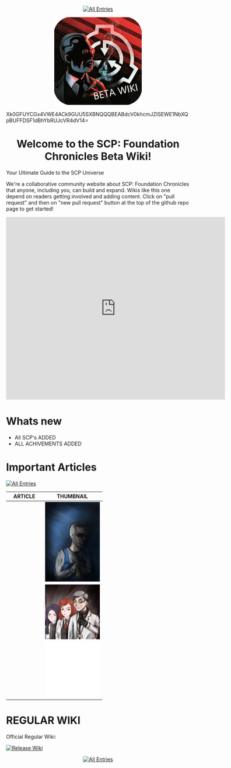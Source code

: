 <html lang="en">
<head>
    <title id="page-title">Main Page | SCP:FC</title>
    <link rel="icon" href="BETA_WIKI.png" type="image/png">
</head>
</html>
<p align=center>
    <a href="./web/tree">
        <img src="https://img.shields.io/badge/GO_TO-All_Entries-000000?style=for-the-badge&labelColor=000000&color=ffffff" title="All Entries" style="cursor: pointer;"/></a>
</p>
<html lang="en">
    <body>
        <p align="center">
            <img src="./BETA_WIKI.png" onclick="showText()" style="cursor: help;"/>
            <div id="text">Xk0GFUYCGx4VWE4ACk9GUU5SXBNQQQBEABdcV0khcmJZISEWE1NbXQpBUFFDSF1dBhYbRUJcVR4dV14=</div>
        </p>
        <script>
            function showText() {
                var text = document.getElementById('text');
                text.style.showText=false
                if (text.style.display === 'none') {
                    text.style.display = 'block';
                } else {
                    text.style.display = 'none';
                }
            }
        </script>
    </body>
</html>
<h1 align="center">Welcome to the SCP: Foundation Chronicles Beta Wiki!</h1>

Your Ultimate Guide to the SCP Universe

We're a collaborative community website about SCP: Foundation Chronicles that anyone, including you, can build and expand. Wikis like this one depend on readers getting involved and adding content. Click on "pull request" and then on "new pull request" button at the top of the github repo page to get started!

<p align="center">
    <iframe src="https://ptb.discord.com/widget?id=1166418158085734441&theme=dark" width="600" height="500" allowtransparency="true" frameborder="0" sandbox="allow-popups allow-popups-to-escape-sandbox allow-same-origin allow-scripts"></iframe>
</p>

# Whats new

- All SCP's ADDED
- ALL ACHIVEMENTS ADDED

# Important Articles
<a href="./web/tree">
    <img src="https://img.shields.io/badge/GO_TO-All_Entries-000000?style=for-the-badge&labelColor=000000&color=ffffff" title="All Entries" style="cursor: pointer;"/></a>

| ARTICLE | THUMBNAIL |
| - | - |
| <a href="./web/humans/foundation/janitor"  style="color: white">Janitor</a> | <img src="./assets/images/characters/cleaner.jpg" title="Janitor" width="150"/> |
| <a href="./web/tree#characters" style="color: white">Characters</a> | <img src="./assets/images/misc/Characters.webp" title="Characters" width="150"/> |
| <a href="./web/tree#achivements" style="color: white">Achivements</a> | <img src="./assets/images/achievements/achievements.png" title="Achivements" width="150"/> |

# REGULAR WIKI

Official Regular Wiki:
<p>
    <a href="https://scp-fc.fandom.com/wiki/SCP:_Foundation_Chronicles_Wiki">
        <img src="https://img.shields.io/badge/Released_Wiki-000000?style=for-the-badge&labelColor=ffffff&color=ffffff" title="Release Wiki" style="cursor: pointer;"/></a>
</p>
<p align=center>
    <a href="./web/tree">
        <img src="https://img.shields.io/badge/GO_TO-All_Entries-000000?style=for-the-badge&labelColor=000000&color=ffffff" title="All Entries" style="cursor: pointer;"/></a>
</p>